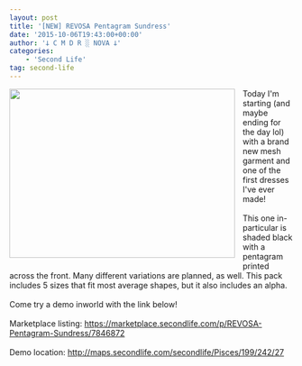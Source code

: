 ```yaml
---
layout: post
title: '[NEW] REVOSA Pentagram Sundress'
date: '2015-10-06T19:43:00+00:00'
author: '𐕣 C M D R ░ NOVA 𐕣'
categories:
    - 'Second Life'
tag: second-life
---
```


<div style="clear: both; text-align: center;">
<a href="http://4.bp.blogspot.com/-5xQgHBpl8NU/VhQj1H84yII/AAAAAAAAAWE/g-T75ziW-j0/s1600/sundressad.png" style="clear: left; float: left; margin-bottom: 1em; margin-right: 1em;"><img border="0" height="300" src="http://4.bp.blogspot.com/-5xQgHBpl8NU/VhQj1H84yII/AAAAAAAAAWE/g-T75ziW-j0/s400/sundressad.png" width="400" /></a></div>
Today I'm starting (and maybe ending for the day lol) with a brand new mesh garment and one of the first dresses I've ever made!<br />
<br />
This one in-particular is shaded black with a pentagram printed across the front. Many different variations are planned, as well. This pack includes 5 sizes that fit most average shapes, but it also includes an alpha.<br />
<br />
Come try a demo inworld with the link below!<br />
<br />
Marketplace listing: <a href="https://marketplace.secondlife.com/p/REVOSA-Pentagram-Sundress/7846872" target="_blank" rel="noopener">https://marketplace.secondlife.com/p/REVOSA-Pentagram-Sundress/7846872</a><br />
<br />
Demo location: <a href="http://maps.secondlife.com/secondlife/Pisces/199/242/27" target="_blank" rel="noopener">http://maps.secondlife.com/secondlife/Pisces/199/242/27</a>